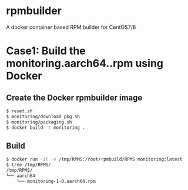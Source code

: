 # rpmbuilder
A docker container based RPM builder for CentOS7/8

# Case1: Build the monitoring.aarch64..rpm using Docker
## Create the Docker rpmbuilder image
```sh
$ reset.sh
$ monitoring/download_pkg.sh
$ monitoring/packaging.sh
$ docker build -t monitoring .
```
## Build
```sh
$ docker run -it -v /tmp/RPMS:/root/rpmbuild/RPMS monitoring:latest
$ tree /tmp/RPMS/
/tmp/RPMS/
└── aarch64
    └── monitoring-1-0.aarch64.rpm
```

